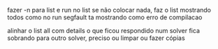 fazer -n para list e run
no list se não colocar nada, faz o list mostrando todos como no run
segfault ta mostrando como erro de compilacao

alinhar o list all com details
o que ficou respondido num solver fica sobrando para outro solver, preciso ou limpar ou fazer cópias
